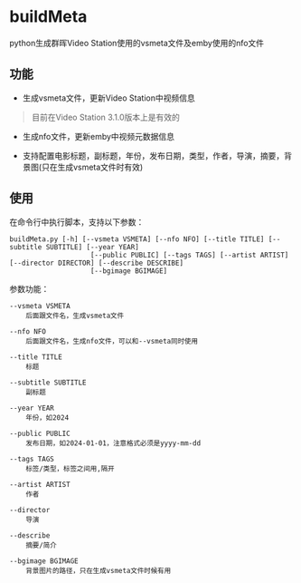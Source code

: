 # buildMeta
python生成群晖Video Station使用的vsmeta文件及emby使用的nfo文件

## 功能
* 生成vsmeta文件，更新Video Station中视频信息
>目前在Video Station 3.1.0版本上是有效的

* 生成nfo文件，更新emby中视频元数据信息

* 支持配置电影标题，副标题，年份，发布日期，类型，作者，导演，摘要，背景图(只在生成vsmeta文件时有效)

## 使用
在命令行中执行脚本，支持以下参数：
```
buildMeta.py [-h] [--vsmeta VSMETA] [--nfo NFO] [--title TITLE] [--subtitle SUBTITLE] [--year YEAR]
                    [--public PUBLIC] [--tags TAGS] [--artist ARTIST] [--director DIRECTOR] [--describe DESCRIBE]
                    [--bgimage BGIMAGE]
```

参数功能：
```
--vsmeta VSMETA
    后面跟文件名，生成vsmeta文件

--nfo NFO
    后面跟文件名，生成nfo文件，可以和--vsmeta同时使用

--title TITLE
    标题

--subtitle SUBTITLE
    副标题

--year YEAR
    年份，如2024

--public PUBLIC
    发布日期，如2024-01-01，注意格式必须是yyyy-mm-dd

--tags TAGS
    标签/类型，标签之间用,隔开

--artist ARTIST
    作者

--director
    导演

--describe
    摘要/简介

--bgimage BGIMAGE
    背景图片的路径，只在生成vsmeta文件时候有用
```

